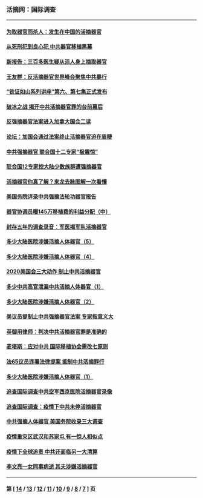 ### 活摘网：国际调查
---
#### [为取器官而杀人：发生在中国的活摘器官](../../pages/nf5947/n13794731.md?10070430) 
#### [从死刑犯到良心犯 中共器官移植黑幕](../../pages/nf5947/n13764669.md?10070430) 
#### [新报告：三百多医生疑从活人身上摘取器官](../../pages/nf5947/n13703044.md?10070430) 
#### [王友群：反活摘器官世界峰会聚焦中共暴行](../../pages/nf5947/n13250738.md?10070430) 
#### [“铁证如山系列讲座”第六、第七集正式发布](../../pages/nf5947/n13106287.md?10070430) 
#### [破冰之战 揭开中共活摘器官罪的台前幕后](../../pages/nf5947/n13082457.md?10070430) 
#### [反强摘器官法案进入加拿大国会二读](../../pages/nf5947/n13033450.md?10070430) 
#### [论坛：加国会通过法案终止活摘器官迫在眉睫](../../pages/nf5947/n13029839.md?10070430) 
#### [中共强摘器官 联合国十二专家“极震惊”](../../pages/nf5947/n13024313.md?10070430) 
#### [联合国12专家控大陆少数族群遭强摘器官](../../pages/nf5947/n13023877.md?10070430) 
#### [活摘器官你真了解？来龙去脉图解一次看懂](../../pages/nf5947/n13013820.md?10070430) 
#### [美国务院详录中共强摘法轮功器官报告](../../pages/nf5947/n12944519.md?10070430) 
#### [器官协调员曝145万移植费的利益分配（中）](../../pages/nf5947/n12894547.md?10070430) 
#### [封存五年的调查录音：军医揭军队活摘器官](../../pages/nf5947/n12798692.md?10070430) 
#### [多少大陆医院涉嫌活摘人体器官（5）](../../pages/nf5947/n12768383.md?10070430) 
#### [多少大陆医院涉嫌活摘人体器官（4）](../../pages/nf5947/n12664434.md?10070430) 
#### [2020美国会三大动作 制止中共活摘器官](../../pages/nf5947/n12682004.md?10070430) 
#### [多少中共高官泄漏中共活摘人体器官（1）](../../pages/nf5947/n12671234.md?10070430) 
#### [多少大陆医院涉嫌活摘人体器官（2）](../../pages/nf5947/n12655589.md?10070430) 
#### [美议员提制止中共强摘器官法案 专家指意义大](../../pages/nf5947/n12630561.md?10070430) 
#### [英御用律师：判决中共活摘器官罪是准确的](../../pages/nf5947/n12580740.md?10070430) 
#### [麦塔斯：应对中共 国际移植协会需改七原则](../../pages/nf5947/n12514711.md?10070430) 
#### [法65议员连署法律提案 抵制中共活摘罪行](../../pages/nf5947/n12437047.md?10070430) 
#### [多少大陆医院涉嫌活摘人体器官（1）](../../pages/nf5947/n12414284.md?10070430) 
#### [追查国际调查中共空军西京医院活摘器官录像](../../pages/nf5947/n12348837.md?10070430) 
#### [追查国际调查：疫情下中共未停活摘器官](../../pages/nf5947/n12273415.md?10070430) 
#### [中共强摘人体器官 美国务院收录三大调查](../../pages/nf5947/n12181488.md?10070430) 
#### [疫情重灾区武汉和苏家屯 有一惊人相似点](../../pages/nf5947/n12150824.md?10070430) 
#### [疫情下全球追责 中共还面临另一大清算](../../pages/nf5947/n12070397.md?10070430) 
#### [李文亮一女同事病逝 其夫涉嫌活摘器官](../../pages/nf5947/n11957882.md?10070430) 

---
#### 第 [ [14](./14.md?10070430) / [13](./13.md?10070430) / [12](./12.md?10070430) / [11](./11.md?10070430) / [10](./10.md?10070430) / [9](./9.md?10070430) / [8](./8.md?10070430) / [7](./7.md?10070430) ] 页
